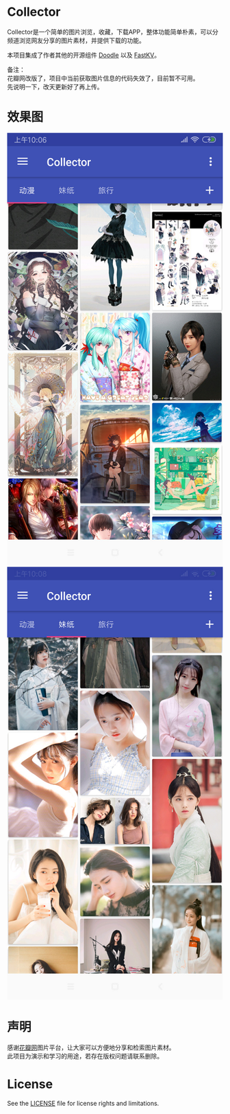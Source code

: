 # Collector
Collector是一个简单的图片浏览，收藏，下载APP，整体功能简单朴素，可以分频道浏览网友分享的图片素材，并提供下载的功能。<br>

本项目集成了作者其他的开源组件 [Doodle](https://github.com/BillyWei01/Doodle) 以及 [FastKV](https://github.com/BillyWei01/FastKV)。

备注：<br>
花瓣网改版了，项目中当前获取图片信息的代码失效了，目前暂不可用。<br>
先说明一下，改天更新好了再上传。


# 效果图
![](image/s1.jpg)
![](image/s2.jpg)

# 声明
感谢[花瓣网](https://huaban.com/)图片平台，让大家可以方便地分享和检索图片素材。<br/>
此项目为演示和学习的用途，若存在版权问题请联系删除。

# License
See the [LICENSE](LICENSE.md) file for license rights and limitations.
